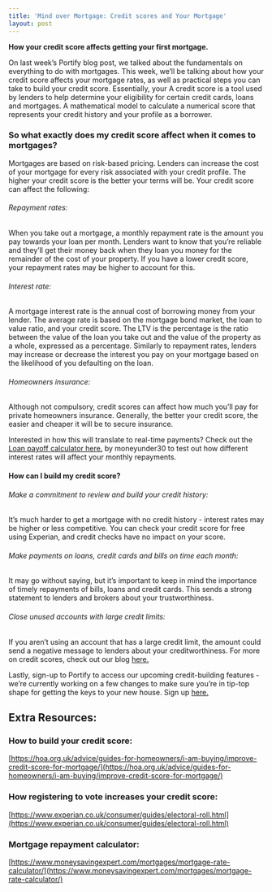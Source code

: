 ```yaml
---
title: 'Mind over Mortgage: Credit scores and Your Mortgage'
layout: post
---
```


**How your credit score affects getting your first mortgage.**

On last week’s Portify blog post, we talked about the fundamentals on everything to do with mortgages. This week, we’ll be talking about how your credit score affects your mortgage rates, as well as practical steps you can take to build your credit score. 
Essentially, your A credit score is a tool used by lenders to help determine your eligibility for certain credit cards, loans and mortgages. A mathematical model to calculate a numerical score that represents your credit history and your profile as a borrower.

### So what exactly does my credit score affect when it comes to mortgages?


Mortgages are based on risk-based pricing. Lenders can increase the cost of your mortgage for every risk associated with your credit profile. The higher your credit score is the better your terms will be. 
Your credit score can affect the following:

###### Repayment rates: 
When you take out a mortgage, a monthly repayment rate is the amount you pay towards your loan per month. Lenders want to know that you’re reliable and they’ll get their money back when they loan you money for the remainder of the cost of your property. If you have a lower credit score, your repayment rates may be higher to account for this.

###### Interest rate: 

A mortgage interest rate is the annual cost of borrowing money from your lender. The average rate is based on the mortgage bond market, the loan to value ratio, and your credit score. The LTV is the percentage is the ratio between the value of the loan you take out and the value of the property as a whole, expressed as a percentage. Similarly to repayment rates, lenders may increase or decrease the interest you pay on your mortgage based on the likelihood of you defaulting on the loan. 

###### Homeowners insurance: 
Although not compulsory, credit scores can affect how much you’ll pay for private homeowners insurance. Generally, the better your credit score, the easier and cheaper it will be to secure insurance.

Interested in how this will translate to real-time payments? Check out the [Loan payoff calculator here.](https://www.moneyunder30.com/loan-payoff-calculator) by moneyunder30 to test out how different interest rates will affect your monthly repayments.

#### How can I build my credit score?

###### Make a commitment to review and build your credit history: 
It’s much harder to get a mortgage with no credit history - interest rates may be higher or less competitive. You can check your credit score for free using Experian, and credit checks have no impact on your score. 

###### Make payments on loans, credit cards and bills on time each month: 
It may go without saying, but it’s important to keep in mind the importance of timely repayments of bills, loans and credit cards. This sends a strong statement to lenders and brokers about your trustworthiness.

###### Close unused accounts with large credit limits: 
If you aren’t using an account that has a large credit limit, the amount could send a negative message to lenders about your creditworthiness. For more on credit scores, check out our blog [here.](https://blog.portify.co/Credit-Scores-Explained/)

Lastly, sign-up to Portify to access our upcoming credit-building features - we’re currently working on a few changes to make sure you’re in tip-top shape for getting the keys to your new house. Sign up [here.](https://portify.app.link/signin?cc=gb&cam=mom25112019)


## Extra Resources: 

### How to build your credit score:                                                                                
[https://hoa.org.uk/advice/guides-for-homeowners/i-am-buying/improve-credit-score-for-mortgage/](https://hoa.org.uk/advice/guides-for-homeowners/i-am-buying/improve-credit-score-for-mortgage/)

### How registering to vote increases your credit score:
[https://www.experian.co.uk/consumer/guides/electoral-roll.html](https://www.experian.co.uk/consumer/guides/electoral-roll.html)

### Mortgage repayment calculator:
[https://www.moneysavingexpert.com/mortgages/mortgage-rate-calculator/](https://www.moneysavingexpert.com/mortgages/mortgage-rate-calculator/)

